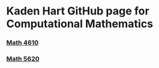 # Kaden Hart GitHub page for Computational Mathematics  

### [Math 4610](https://gftbs.github.io/math4610)  

### [Math 5620](https://gftbs.github.io/math5620)  
